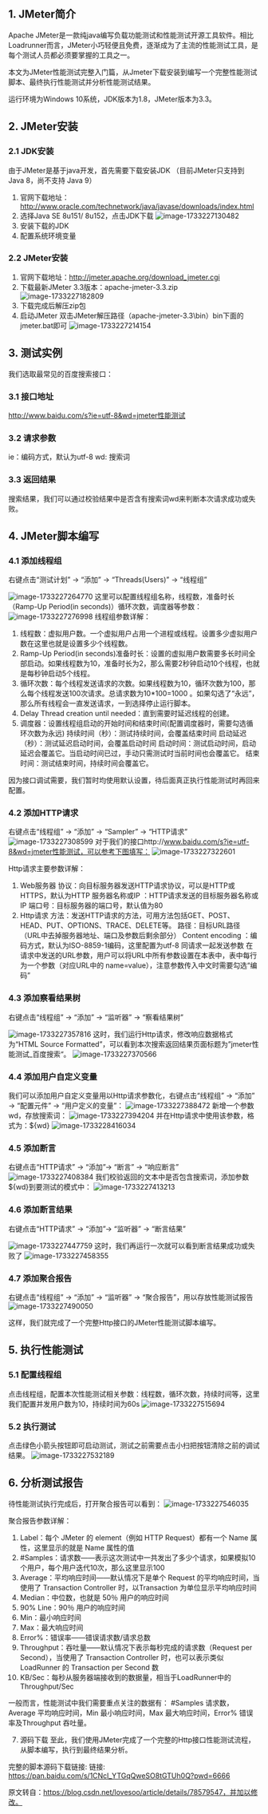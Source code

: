 ## 1. JMeter简介
Apache JMeter是一款纯java编写负载功能测试和性能测试开源工具软件。相比Loadrunner而言，JMeter小巧轻便且免费，逐渐成为了主流的性能测试工具，是每个测试人员都必须要掌握的工具之一。

本文为JMeter性能测试完整入门篇，从Jmeter下载安装到编写一个完整性能测试脚本、最终执行性能测试并分析性能测试结果。

运行环境为Windows 10系统，JDK版本为1.8，JMeter版本为3.3。

## 2. JMeter安装
### 2.1 JDK安装
由于JMeter是基于java开发，首先需要下载安装JDK （目前JMeter只支持到Java 8，尚不支持 Java 9）
1. 官网下载地址：http://www.oracle.com/technetwork/java/javase/downloads/index.html
2. 选择Java SE 8u151/ 8u152，点击JDK下载
   ![image-1733227130482](https://file.losey.top/blog/image-1733227130482.png)
3. 安装下载的JDK
4. 配置系统环境变量

### 2.2 JMeter安装
1. 官网下载地址：http://jmeter.apache.org/download_jmeter.cgi
2. 下载最新JMeter 3.3版本：apache-jmeter-3.3.zip
   ![image-1733227182809](https://file.losey.top/blog/image-1733227182809.png)
3.  下载完成后解压zip包
4. 启动JMeter  双击JMeter解压路径（apache-jmeter-3.3\bin）bin下面的jmeter.bat即可
   ![image-1733227214154](https://file.losey.top/blog/image-1733227214154.png)

## 3. 测试实例
我们选取最常见的百度搜索接口：

### 3.1 接口地址
http://www.baidu.com/s?ie=utf-8&wd=jmeter性能测试

### 3.2 请求参数
ie：编码方式，默认为utf-8
wd: 搜索词

### 3.3 返回结果
搜索结果，我们可以通过校验结果中是否含有搜索词wd来判断本次请求成功或失败。

## 4. JMeter脚本编写
### 4.1 添加线程组
右键点击“测试计划” -> “添加” -> “Threads(Users)” -> “线程组”

![image-1733227264770](https://file.losey.top/blog/image-1733227264770.png)
这里可以配置线程组名称，线程数，准备时长（Ramp-Up Period(in seconds)）循环次数，调度器等参数：
![image-1733227276998](https://file.losey.top/blog/image-1733227276998.png)
线程组参数详解：
1. 线程数：虚拟用户数。一个虚拟用户占用一个进程或线程。设置多少虚拟用户数在这里也就是设置多少个线程数。
2. Ramp-Up Period(in seconds)准备时长：设置的虚拟用户数需要多长时间全部启动。如果线程数为10，准备时长为2，那么需要2秒钟启动10个线程，也就是每秒钟启动5个线程。
3. 循环次数：每个线程发送请求的次数。如果线程数为10，循环次数为100，那么每个线程发送100次请求。总请求数为10*100=1000 。如果勾选了“永远”，那么所有线程会一直发送请求，一到选择停止运行脚本。
4. Delay Thread creation until needed：直到需要时延迟线程的创建。
5. 调度器：设置线程组启动的开始时间和结束时间(配置调度器时，需要勾选循环次数为永远)
   持续时间（秒）：测试持续时间，会覆盖结束时间
   启动延迟（秒）：测试延迟启动时间，会覆盖启动时间
   启动时间：测试启动时间，启动延迟会覆盖它。当启动时间已过，手动只需测试时当前时间也会覆盖它。
   结束时间：测试结束时间，持续时间会覆盖它。

因为接口调试需要，我们暂时均使用默认设置，待后面真正执行性能测试时再回来配置。

### 4.2 添加HTTP请求
右键点击“线程组” -> “添加” -> “Sampler” -> “HTTP请求”
![image-1733227308599](https://file.losey.top/blog/image-1733227308599.png)
对于我们的接口http://www.baidu.com/s?ie=utf-8&wd=jmeter性能测试，可以参考下图填写：
![image-1733227322601](https://file.losey.top/blog/image-1733227322601.png)

Http请求主要参数详解：

1. Web服务器
   协议：向目标服务器发送HTTP请求协议，可以是HTTP或HTTPS，默认为HTTP
   服务器名称或IP ：HTTP请求发送的目标服务器名称或IP
   端口号：目标服务器的端口号，默认值为80
2. Http请求
   方法：发送HTTP请求的方法，可用方法包括GET、POST、HEAD、PUT、OPTIONS、TRACE、DELETE等。
   路径：目标URL路径（URL中去掉服务器地址、端口及参数后剩余部分）
   Content encoding ：编码方式，默认为ISO-8859-1编码，这里配置为utf-8
   同请求一起发送参数
   在请求中发送的URL参数，用户可以将URL中所有参数设置在本表中，表中每行为一个参数（对应URL中的 name=value），注意参数传入中文时需要勾选“编码”

### 4.3 添加察看结果树
右键点击“线程组” -> “添加” -> “监听器” -> “察看结果树”

![image-1733227357816](https://file.losey.top/blog/image-1733227357816.png)
这时，我们运行Http请求，修改响应数据格式为“HTML Source Formatted”，可以看到本次搜索返回结果页面标题为”jmeter性能测试_百度搜索“。
![image-1733227370566](https://file.losey.top/blog/image-1733227370566.png)

### 4.4 添加用户自定义变量
我们可以添加用户自定义变量用以Http请求参数化，右键点击“线程组” -> “添加” -> “配置元件” -> “用户定义的变量”：
![image-1733227388472](https://file.losey.top/blog/image-1733227388472.png)
新增一个参数wd，存放搜索词：
![image-1733227394204](https://file.losey.top/blog/image-1733227394204.png)
并在Http请求中使用该参数，格式为：${wd}
![image-1733228416034](https://file.losey.top/blog/image-1733228416034.png)

### 4.5 添加断言
右键点击“HTTP请求” -> “添加”-> “断言” -> “响应断言”
![image-1733227408384](https://file.losey.top/blog/image-1733227408384.png)
我们校验返回的文本中是否包含搜索词，添加参数${wd}到要测试的模式中：
![image-1733227413213](https://file.losey.top/blog/image-1733227413213.png)


### 4.6 添加断言结果
右键点击“HTTP请求” -> “添加”-> “监听器” -> “断言结果”

![image-1733227447759](https://file.losey.top/blog/image-1733227447759.png)
这时，我们再运行一次就可以看到断言结果成功或失败了
![image-1733227458355](https://file.losey.top/blog/image-1733227458355.png)

### 4.7 添加聚合报告
右键点击“线程组” -> “添加” -> “监听器” -> “聚合报告”，用以存放性能测试报告
![image-1733227490050](https://file.losey.top/blog/image-1733227490050.png)

这样，我们就完成了一个完整Http接口的JMeter性能测试脚本编写。

## 5. 执行性能测试
### 5.1 配置线程组
点击线程组，配置本次性能测试相关参数：线程数，循环次数，持续时间等，这里我们配置并发用户数为10，持续时间为60s
![image-1733227515694](https://file.losey.top/blog/image-1733227515694.png)

### 5.2 执行测试
点击绿色小箭头按钮即可启动测试，测试之前需要点击小扫把按钮清除之前的调试结果。
![image-1733227532189](https://file.losey.top/blog/image-1733227532189.png)

## 6. 分析测试报告
待性能测试执行完成后，打开聚合报告可以看到：
![image-1733227546035](https://file.losey.top/blog/image-1733227546035.png)

聚合报告参数详解：
1. Label：每个 JMeter 的 element（例如 HTTP Request）都有一个 Name 属性，这里显示的就是 Name 属性的值
2. #Samples：请求数——表示这次测试中一共发出了多少个请求，如果模拟10个用户，每个用户迭代10次，那么这里显示100
3. Average：平均响应时间——默认情况下是单个 Request 的平均响应时间，当使用了 Transaction Controller 时，以Transaction 为单位显示平均响应时间
4. Median：中位数，也就是 50％ 用户的响应时间
5. 90% Line：90％ 用户的响应时间
6. Min：最小响应时间
7. Max：最大响应时间
8. Error%：错误率——错误请求数/请求总数
9. Throughput：吞吐量——默认情况下表示每秒完成的请求数（Request per Second），当使用了 Transaction Controller 时，也可以表示类似 LoadRunner 的 Transaction per Second 数
10. KB/Sec：每秒从服务器端接收到的数据量，相当于LoadRunner中的Throughput/Sec

一般而言，性能测试中我们需要重点关注的数据有： #Samples 请求数，Average 平均响应时间，Min 最小响应时间，Max 最大响应时间，Error% 错误率及Throughput 吞吐量。

7. 源码下载
   至此，我们使用JMeter完成了一个完整的Http接口性能测试流程，从脚本编写，执行到最终结果分析。

完整的脚本源码下载链接: 链接: https://pan.baidu.com/s/1CNcl_YTGqQweSO8tGTUh0Q?pwd=6666

原文转自：https://blog.csdn.net/lovesoo/article/details/78579547，并加以修改。


